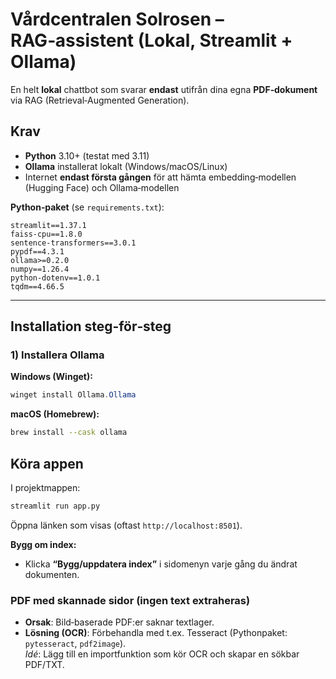 # Vårdcentralen Solrosen – RAG‑assistent (Lokal, Streamlit + Ollama)

En helt **lokal** chattbot som svarar **endast** utifrån dina egna **PDF‑dokument** via RAG (Retrieval‑Augmented Generation).  

## Krav

- **Python** 3.10+ (testat med 3.11)
- **Ollama** installerat lokalt (Windows/macOS/Linux)
- Internet **endast första gången** för att hämta embedding‑modellen (Hugging Face) och Ollama‑modellen

**Python‑paket** (se `requirements.txt`):
```
streamlit==1.37.1
faiss-cpu==1.8.0
sentence-transformers==3.0.1
pypdf==4.3.1
ollama>=0.2.0
numpy==1.26.4
python-dotenv==1.0.1
tqdm==4.66.5
```

---

## Installation steg‑för‑steg

### 1) Installera Ollama
**Windows (Winget):**
```powershell
winget install Ollama.Ollama
```

**macOS (Homebrew):**
```bash
brew install --cask ollama
```


## Köra appen
I projektmappen:
```bash
streamlit run app.py
```
Öppna länken som visas (oftast `http://localhost:8501`).



**Bygg om index:**
- Klicka **“Bygg/uppdatera index”** i sidomenyn varje gång du ändrat dokumenten.




### PDF med skannade sidor (ingen text extraheras)
- **Orsak**: Bild‑baserade PDF:er saknar textlager.
- **Lösning (OCR)**: Förbehandla med t.ex. Tesseract (Pythonpaket: `pytesseract`, `pdf2image`).  
  *Idé*: Lägg till en importfunktion som kör OCR och skapar en sökbar PDF/TXT.




